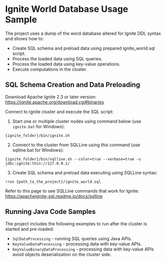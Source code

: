 # Ignite World Database Usage Sample

The project uses a dump of the word database altered for Ignite DDL syntax and shows how to:

* Create SQL schema and preload data using prepared ignite_world.sql script.
* Process the loaded data using SQL queries.
* Process the loaded data using key-value operations.
* Execute computations in the cluster.

## SQL Schema Creation and Data Preloading

Download Apache Ignite 2.3 or later version:
https://ignite.apache.org/download.cgi#binaries

Connect to Ignite cluster and execute the SQL script:

1. Start one or multiple cluster nodes using command below (use `ignite.bat` for  Windows):
```shell
{ignite_folder}/bin/ignite.sh
```

2. Connect to the cluster from SQLLine using this command (use sqlline.bat for Windows):
```shell
{ignite_folder}/bin/sqlline.sh --color=true --verbose=true -u jdbc:ignite:thin://127.0.0.1/
```

3. Create SQL schema and preload data executing using SQLLine syntax:
```shell
!run {path_to_the_project}/ignite_world.sql
```
Refer to this page to see SQLLine commands that work for Ignite: https://apacheignite-sql.readme.io/docs/sqlline

## Running Java Code Samples

The project includes the following examples to run after the cluster is started and pre-loaded:
* `SqlDataProcessing` - running SQL queries using Java APIs.
* `KeyValueDataProcessing` - processing data with key-value APIs.
* `KeyValueBinaryDataProcessing` - processing data with key-value APIs avoid objects deserialization on the cluster side.